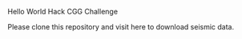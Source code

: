 Hello World Hack
CGG Challenge

Please clone this repository and visit here to download seismic data.
